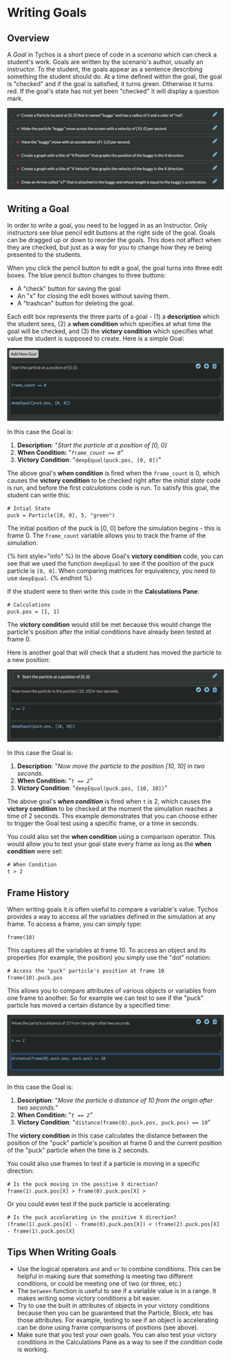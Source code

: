 # Writing Goals

## Overview <a id="writing-goals"></a>

A _Goal_ in Tychos is a short piece of code in a _scenario_ which can check a student's work. Goals are written by the scenario's author, usually an instructor. To the student, the goals appear as a sentence describing something the student should do. At a time defined within the goal, the goal is "checked" and if the goal is satisfied, it turns green. Otherwise it turns red. If the goal's state has not yet been "checked" it will display a question mark.

![Goals that are achieved and those that are not.](../.gitbook/assets/screen-shot-2020-03-06-at-6.56.27-pm.png)

## Writing a Goal

In order to write a goal, you need to be logged in as an Instructor. Only instructors see blue pencil edit buttons at the right side of the goal. Goals can be dragged up or down to reorder the goals. This does not affect when they are checked, but just as a way for you to change how they re being presented to the students.

When you click the pencil button to edit a goal, the goal turns into three edit boxes. The blue pencil button changes to three buttons:

* A "check" button for saving the goal
* An "x" for closing the edit boxes without saving them.
* A "trashcan" button for deleting the goal.

Each edit box represents the three parts of a goal - \(1\) a **description** which the student sees, \(2\) a **when condition** which specifies at what time the goal will be checked, and \(3\) the **victory condition** which specifies what value the student is supposed to create. Here is a simple Goal:

![](../.gitbook/assets/screen-shot-2020-03-12-at-7.38.57-am.png)

In this case the Goal is:

1. **Description**_:_ "_Start the particle at a position of \[0, 0\]_
2. **When Condition:** "_`frame_count == 0`"_
3. **Victory Condition**: "`deepEqual(puck.pos, [0, 0])`"

The above goal's **when condition** is fired when the  `frame_count` is 0, which causes the **victory condition** to be checked right after the _initial state_ code is run, and before the first _calculations_ code is run. To satisfy this goal, the student can write this:

```text
# Intial State
puck = Particle([0, 0], 5, "green")
```

The initial position of the puck is \[0, 0\] before the simulation begins - this is frame 0. The `frame_count` variable allows you to track the frame of the simulation.

{% hint style="info" %}
In the above Goal's **victory condition** code, you can see that we used the function `deepEqual` to see if the position of the puck particle is `[0, 0]`. When comparing matrices for equivalency, you need to use `deepEqual`.
{% endhint %}

If the student were to then write this code in the **Calculations Pane**:

```text
# Calculations
puck.pos = [1, 1]
```

The **victory condition** would still be met because this would change the particle's position after the initial conditions have already been tested at frame 0. 

Here is another goal that will check that a student has moved the particle to a new position:

![](../.gitbook/assets/screen-shot-2020-03-12-at-1.06.46-pm.png)

In this case the Goal is:

1. **Description**_:_ "_Now move the particle to the position \[10, 10\] in two seconds._
2. **When Condition:** "_`t == 2`"_
3. **Victory Condition**: "`deepEqual(puck.pos, [10, 10])`"

The above goal's _**when condition**_ is fired when `t` is 2, which causes the **victory condition** to be checked at the moment the simulation reaches a time of 2 seconds. This example demonstrates that you can choose either to trigger the Goal test using a specific frame, or a time in seconds.

You could also set the **when condition** using a comparison operator. This would allow you to test your goal state every frame as long as the **when condition** were set:

```text
# When Condition
t > 2
```

## Frame History

When writing goals it is often useful to compare a variable's value. Tychos provides a way to access all the variables defined in the simulation at any frame. To access a frame, you can simply type:

```text
frame(10)
```

This captures all the variables at frame 10. To access an object and its properties \(for example, the position\) you simply use the "dot" notation:

```text
# Access the "puck" particle's position at frame 10
frame(10).puck.pos
```

This allows you to compare attributes of various objects or variables from one frame to another. So for example we can test to see if the "puck" particle has moved a certain distance by a specified time:

![](../.gitbook/assets/screen-shot-2020-03-19-at-1.54.13-pm.png)

In this case the Goal is:

1. **Description**_:_ "_Move the particle a distance of 10 from the origin after two seconds."_
2. **When Condition:** "_`t == 2`"_
3. **Victory Condition**: "`distance(frame(0).puck.pos, puck.pos) == 10`"

The **victory condition** in this case calculates the distance between the position of the "puck" particle's position at frame 0 and the current position of the "puck" particle when the time is 2 seconds.

You could also use frames to test if a particle is moving in a specific direction:

```text
# Is the puck moving in the positive X direction?
frame(1).puck.pos[X] > frame(0).puck.pos[X] >
```

Or you could even test if the puck particle is accelerating:

```text
# Is the puck accelerating in the positive X direction?
(frame(1).puck.pos[X] - frame(0).puck.pos[X]) < (frame(2).puck.pos[X] - frame(1).puck.pos[X]
```

## Tips When Writing Goals

* Use the logical operators `and` and `or` to combine conditions. This can be helpful in making sure that something is meeting two different conditions, or could be meeting one of two \(or three, etc.\)
* The `between` function is useful to see if a variable value is in a range. It makes writing some victory conditions a bit easier.
* Try to use the built in attributes of objects in your victory conditions because then you can be guaranteed that the Particle, Block, etc has those attributes. For example, testing to see if an object is accelerating can be done using frame comparisons of positions \(see above\).
* Make sure that you test your own goals. You can also test your victory conditions in the Calculations Pane as a way to see if the condition code is working.

